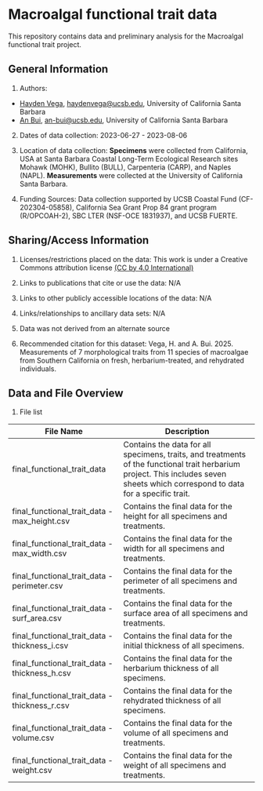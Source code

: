 # Macroalgal functional trait data
This repository contains data and preliminary analysis for the Macroalgal functional trait project.
## General Information

1. Authors: 
- [Hayden Vega](haydenvega.github.io), haydenvega@ucsb.edu, University of California Santa Barbara
- [An Bui](https://an-bui.com/), an-bui@ucsb.edu, University of California Santa Barbara

2. Dates of data collection: 2023-06-27 - 2023-08-06

3. Location of data collection: **Specimens** were collected from California, USA at Santa Barbara Coastal Long-Term Ecological Research sites Mohawk (MOHK), Bullito (BULL), Carpenteria (CARP), and Naples (NAPL). **Measurements** were collected at the University of California Santa Barbara.

4. Funding Sources: Data collection supported by UCSB Coastal Fund (CF-202304-05858), California Sea Grant Prop 84 grant program (R/OPCOAH-2), SBC LTER (NSF-OCE 1831937), and UCSB FUERTE. 

## Sharing/Access Information

1. Licenses/restrictions placed on the data: This work is under a Creative Commons attribution license [(CC by 4.0 International)](https://creativecommons.org/licenses/by/4.0/)

2. Links to publications that cite or use the data: N/A

3. Links to other publicly accessible locations of the data: N/A

4. Links/relationships to ancillary data sets: N/A

5. Data was not derived from an alternate source

6. Recommended citation for this dataset: Vega, H. and A. Bui. 2025. Measurements of 7 morphological traits from 11 species of macroalgae from Southern California on fresh, herbarium-treated, and rehydrated individuals. 

## Data and File Overview

1. File list

| File Name|Description| 
|----------|-----------|
| final_functional_trait_data  |Contains the data for all specimens, traits, and treatments of the functional trait herbarium project. This includes seven sheets which correspond to data for a specific trait. | 
| final_functional_trait_data - max_height.csv    | Contains the final data for the height for all specimens and treatments.| 
|final_functional_trait_data - max_width.csv|Contains the final data for the width for all specimens and treatments. |
|final_functional_trait_data - perimeter.csv|Contains the final data for the perimeter of all specimens and treatments. |
|final_functional_trait_data - surf_area.csv|Contains the final data for the surface area of all specimens and treatments. |
| final_functional_trait_data - thickness_i.csv   |Contains the final data for the initial thickness of all specimens.|
|final_functional_trait_data - thickness_h.csv|Contains the final data for the herbarium thickness of all specimens.|
|final_functional_trait_data - thickness_r.csv|Contains the final data for the rehydrated thickness of all specimens.|
|final_functional_trait_data - volume.csv|Contains the final data for the volume of all specimens and treatments.|
|final_functional_trait_data - weight.csv|Contains the final data for the weight of all specimens and treatments.|


